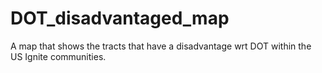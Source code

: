 # DOT_disadvantaged_map
A map that shows the tracts that have a disadvantage wrt DOT within the US Ignite communities. 
